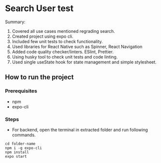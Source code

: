 # Search User test

Summary:

1. Covered all use cases mentioned regrading search.
2. Created project using expo cli.
3. Included few unit tests to check functionality.
4. Used libraries for React Native such as Spinner, React Navigation
5. Added code quality checker/linters. ESlint, Prettier.
6. Using husky tool to check unit tests and code linting.
7. Used single useState hook for state management and simple stylesheet.

## How to run the project

### Prerequisites

- npm
- expo-cli

### Steps

- For backend, open the terminal in extracted folder and run following commands.

```
cd folder-name
npm i -g expo-cli
npm install
expo start
```
